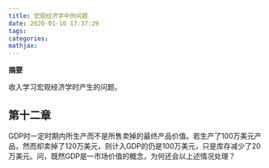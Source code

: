 ```yaml
---
title: 宏观经济学中的问题
date: 2020-01-16 17:37:29
tags:
categories:
mathjax:
---
```

**摘要**

收入学习宏观经济学时产生的问题。

<!--more-->

## 第十二章

GDP时一定时期内所生产而不是所售卖掉的最终产品价值。若生产了100万美元产品，然而却卖掉了120万美元，则计入GDP的仍是100万美元，只是库存减少了20万美元。问，既然GDP是一市场价值的概念，为何还会以上述情况处理？

